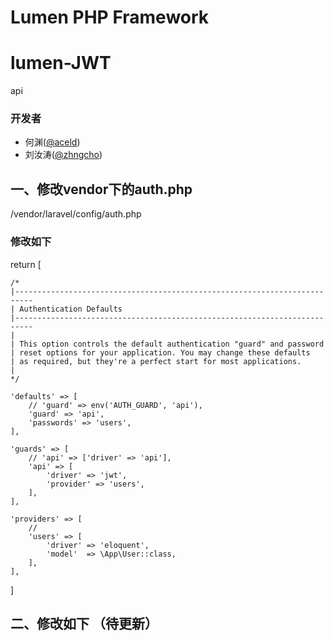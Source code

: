 # Lumen PHP Framework


# lumen-JWT
api


### 开发者

-   何渊([@aceld](https://github.com/coderheyuan))
-   刘汝涛([@zhngcho](https://github.com/liurutao))

## 一、修改vendor下的auth.php
/vendor/laravel/config/auth.php
### 修改如下
return [

    /*
    |--------------------------------------------------------------------------
    | Authentication Defaults
    |--------------------------------------------------------------------------
    |
    | This option controls the default authentication "guard" and password
    | reset options for your application. You may change these defaults
    | as required, but they're a perfect start for most applications.
    |
    */

    'defaults' => [
        // 'guard' => env('AUTH_GUARD', 'api'),
        'guard' => 'api',
        'passwords' => 'users',
    ],

    'guards' => [
        // 'api' => ['driver' => 'api'],
        'api' => [
            'driver' => 'jwt',                           
            'provider' => 'users',
        ],
    ],

    'providers' => [
        //
        'users' => [
            'driver' => 'eloquent',
            'model'  => \App\User::class,        
        ],
    ],
]

## 二、修改如下 （待更新）



